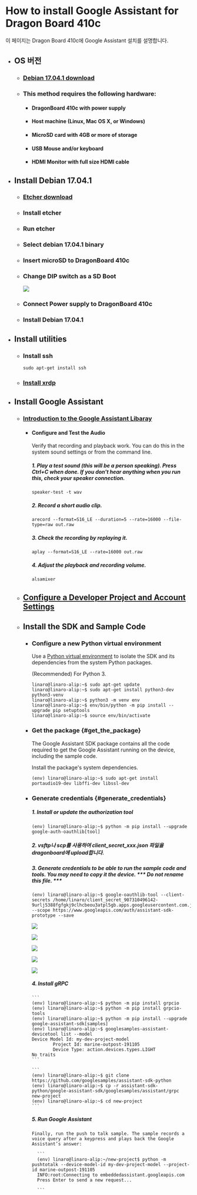 # How to install Google Assistant for Dragon Board 410c

이 페이지는 Dragon Board 410c에 Google Assistant 설치를 설명합니다.

* ## OS 버전

  * ### [Debian 17.04.1 download](http://builds.96boards.org/releases/dragonboard410c/linaro/debian/17.04.1/dragonboard410c_sdcard_install_debian-246.zip)
  * ### This method requires the following hardware:

    * #### DragonBoard 410c with power supply
    * #### Host machine \(Linux, Mac OS X, or Windows\)
    * #### MicroSD card with 4GB or more of storage
    * #### USB Mouse and/or keyboard
    * #### HDMI Monitor with full size HDMI cable
* ## Install Debian 17.04.1

  * ### [Etcher download](https://etcher.io/)
  * ### Install etcher
  * ### Run etcher
  * ### Select debian 17.04.1 binary
  * ### Insert microSD to DragonBoard 410c
  * ### Change DIP switch as a SD Boot

    ![](/assets/dragonBoard410c_junper_sdboot.png)

  * ### Connect Power supply to DragonBoard 410c
  * ### Install Debian 17.04.1
* ## Install utilities

  * ### Install ssh

    ```
    sudo apt-get install ssh
    ```
  * ### [Install xrdp](./how-to-install-xrdp.md)
* ## Install Google Assistant

  * ### [Introduction to the Google Assistant Libaray](https://developers.google.com/assistant/sdk/guides/library/python/?hl=ko)
  
    * #### Configure and Test the Audio
      Verify that recording and playback work. You can do this in the system sound settings or from the command line.

      ##### 1. Play a test sound \(this will be a person speaking\). Press Ctrl+C when done. If you don't hear anything when you run this, check your speaker connection.
         ```
         speaker-test -t wav
         ```
      ##### 2. Record a short audio clip.
         ```
         arecord --format=S16_LE --duration=5 --rate=16000 --file-type=raw out.raw
         ```
      ##### 3. Check the recording by replaying it.
         ```
         aplay --format=S16_LE --rate=16000 out.raw
         ```
      ##### 4. Adjust the playback and recording volume.

         ```
         alsamixer
         ```
      
  * ## [Configure a Developer Project and Account Settings](https://developers.google.com/assistant/sdk/guides/library/python/embed/config-dev-project-and-account?hl=en)

  * ## Install the SDK and Sample Code

    * ### Configure a new Python virtual environment 

      Use a [Python virtual environment](https://docs.python.org/3/library/venv.html) to isolate the SDK and its dependencies from the system Python packages.

      \(Recommended\) For Python 3.

      ```
      linaro@linaro-alip:~$ sudo apt-get update
      linaro@linaro-alip:~$ sudo apt-get install python3-dev python3-venv
      linaro@linaro-alip:~$ python3 -m venv env
      linaro@linaro-alip:~$ env/bin/python -m pip install --upgrade pip setuptools
      linaro@linaro-alip:~$ source env/bin/activate
      ```

    * ### Get the package {#get_the_package}

      The Google Assistant SDK package contains all the code required to get the Google Assistant running on the device, including the sample code.
      
      Install the package's system dependencies.

      ```
      (env) linaro@linaro-alip:~$ sudo apt-get install portaudio19-dev libffi-dev libssl-dev
      ```

    * ### Generate credentials {#generate_credentials}

        ##### 1. Install or update the authorization tool

         ```
         (env) linaro@linaro-alip:~$ python -m pip install --upgrade google-auth-oauthlib[tool]
         ```
  
        ##### 2. vsftp나 scp를 사용하여 client\_secret\_xxx.json 파일을 dragonboard에 upload합니다.
        
        ##### 3. Generate credentials to be able to run the sample code and tools. You may need to copy it the device. *** Do not rename this file. ***
         ```
         (env) linaro@linaro-alip:~$ google-oauthlib-tool --client-secrets /home/linaro/client_secret_907310496142-9urlj5388fgfgkj9clhcbeou3atpl5gb.apps.googleusercontent.com.json --scope https://www.googleapis.com/auth/assistant-sdk-prototype --save
         ```
         
        ![](/assets/dragonBoard_google_assistant_step_1.png)
        
        ![](/assets/dragonBoard_google_assistant_step_2.png)
        
        ![](/assets/dragonBoard_google_assistant_step_3.png)
        
        ![](/assets/dragonBoard_google_assistant_step_4.png)
          
        ![](/assets/dragonBoard_google_assistant_step_5.png)
        
        ##### 4. Install gRPC

          ```
          (env) linaro@linaro-alip:~$ python -m pip install grpcio
          (env) linaro@linaro-alip:~$ python -m pip install grpcio-tools
          (env) linaro@linaro-alip:~$ python -m pip install --upgrade google-assistant-sdk[samples]
          (env) linaro@linaro-alip:~$ googlesamples-assistant-devicetool list --model
          Device Model Id: my-dev-project-model
                  Project Id: marine-outpost-191105
                  Device Type: action.devices.types.LIGHT
          No traits
          ```
  
          ```
          (env) linaro@linaro-alip:~$ git clone https://github.com/googlesamples/assistant-sdk-python
          (env) linaro@linaro-alip:~$ cp -r assistant-sdk-python/google-assistant-sdk/googlesamples/assistant/grpc new-project
          (env) linaro@linaro-alip:~$ cd new-project
          ```

        ##### 5. Run Google Assistant
          Finally, run the push to talk sample. The sample records a voice query after a keypress and plays back the Google Assistant’s answer:
  
            ```
            (env) linaro@linaro-alip:~/new-project$ python -m pushtotalk --device-model-id my-dev-project-model --project-id marine-outpost-191105
            INFO:root:Connecting to embeddedassistant.googleapis.com
            Press Enter to send a new request...
            
            ```



